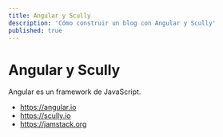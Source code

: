 ```yaml
---
title: Angular y Scully
description: 'Cómo construir un blog con Angular y Scully'
published: true
---
```


# Angular y Scully
Angular es un framework de JavaScript.
- https://angular.io
- https://scully.io
- https://jamstack.org